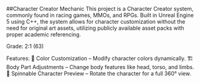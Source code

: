 ##Character Creator Mechanic
This project is a Character Creator system, commonly found in racing games, MMOs, and RPGs. Built in Unreal Engine 5 using C++, the system allows for character customization without the need for original art assets, utilizing publicly available asset packs with proper academic referencing.

Grade: 2:1 (63)

Features:
🎨 Color Customization – Modify character colors dynamically.
🏗️ Body Part Adjustments – Change body features like head, torso, and limbs.
🔄 Spinnable Character Preview – Rotate the character for a full 360° view.

